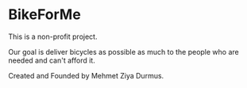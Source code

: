 # BikeForMe

This is a non-profit project.

Our goal is deliver bicycles as possible as much to the people who are needed and can't afford it. 


Created and Founded by Mehmet Ziya Durmus.
